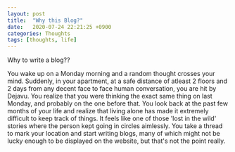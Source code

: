 ```yaml
---
layout: post
title:  "Why this Blog?"
date:   2020-07-24 22:21:25 +0900
categories: Thoughts
tags: [thoughts, life]
---
```


Why to write a blog??

You wake up on a Monday morning and a random thought crosses your mind. Suddenly, in your apartment, at a safe distance of atleast 2 floors and 2 days from any decent face to face human conversation, you are hit by Dejavu. You realize that you were thinking the exact same thing on last Monday, and probably on the one before that. You look back at the past few months of your life and realize that living alone has made it extremely difficult to keep track of things. It feels like one of those 'lost in the wild' stories where the person kept going in circles aimlessly. You take a thread to mark your location and start writing blogs, many of which might not be lucky enough to be displayed on the website, but that's not the point really.